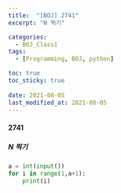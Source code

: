 ```yaml
---
title:  "[BOJ] 2741"
excerpt: "N 찍기"

categories:
  - BOJ_Class1
tags:
  - [Programming, BOJ, python]

toc: true
toc_sticky: true
 
date: 2021-08-05
last_modified_at: 2021-08-05
---
```


#### 2741
##### N 찍기

```python
a = int(input())
for i in range(1,a+1):
    print(i)
```